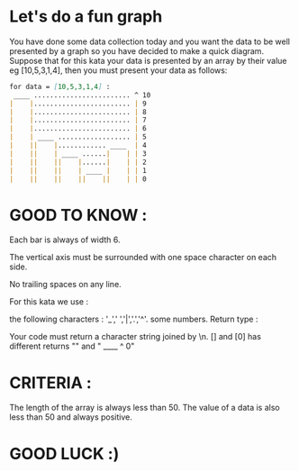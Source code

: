 # Let's do a fun graph

You have done some data collection today and you want the data to be well presented by a graph so you have decided to make a quick diagram. Suppose that for this kata your data is presented by an array by their value eg [10,5,3,1,4], then you must present your data as follows:

````markdown
for data = [10,5,3,1,4] :
 ____ ........................ ^ 10
|    |........................ | 9
|    |........................ | 8
|    |........................ | 7
|    |........................ | 6
|    | ____ .................. | 5
|    ||    |............ ____  | 4
|    ||    | ____ ......|    | | 3
|    ||    ||    |......|    | | 2
|    ||    ||    | ____ |    | | 1
|    ||    ||    ||    ||    | | 0
````
# GOOD TO KNOW :
Each bar is always of width 6.

The vertical axis must be surrounded with one space character on each side.

No trailing spaces on any line.

For this kata we use :

the following characters : '_',' ','|','.','^'.
some numbers.
Return type :

Your code must return a character string joined by \n.
[] and [0] has different returns "" and " ____  ^ 0"
# CRITERIA :
The length of the array is always less than 50.
The value of a data is also less than 50 and always positive.
# GOOD LUCK :)
